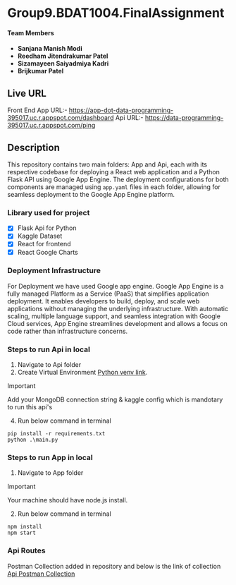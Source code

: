 # Group9.BDAT1004.FinalAssignment

#### Team Members

- **Sanjana Manish Modi**
- **Reedham Jitendrakumar Patel**
- **Sizamayeen Saiyadmiya Kadri**
- **Brijkumar Patel**

## Live URL
Front End App URL:- https://app-dot-data-programming-395017.uc.r.appspot.com/dashboard
Api URL:- https://data-programming-395017.uc.r.appspot.com/ping

## Description
This repository contains two main folders: App and Api, each with its respective codebase for deploying a React web application and a Python Flask API using Google App Engine. The deployment configurations for both components are managed using `app.yaml` files in each folder, allowing for seamless deployment to the Google App Engine platform.

### Library used for project
- [x] Flask Api for Python 
- [x] Kaggle Dataset
- [x] React for frontend
- [x] React Google Charts

### Deployment Infrastructure
For Deployment we have used Google app engine.
Google App Engine is a fully managed Platform as a Service (PaaS) that simplifies application deployment. It enables developers to build, deploy, and scale web applications without managing the underlying infrastructure. With automatic scaling, multiple language support, and seamless integration with Google Cloud services, App Engine streamlines development and allows a focus on code rather than infrastructure concerns.

### Steps to run Api in local

1) Navigate to Api folder
2) Create Virtual Environment [Python venv link](https://docs.python.org/3/library/venv.html#:~:text=A%20virtual%20environment%20is%20created,the%20virtual%20environment%20are%20avail).

> [!IMPORTANT]
> Add your MongoDB connection string & kaggle config which is mandotary to run this api's

4) Run below command in terminal
```
pip install -r requirements.txt
python .\main.py
```
 
### Steps to run App in local

1) Navigate to App folder
> [!IMPORTANT]
> Your machine should have node.js install.

2) Run below command in terminal
```
npm install
npm start
```

### Api Routes
Postman Collection added in repository and below is the link of collection
[Api Postman Collection](https://github.com/Sanjanamodi/Group9.BDAT1004.FinalAssignment/blob/main/FlaskApi%20Production.postman_collection.json)

